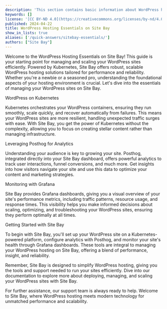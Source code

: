 ```yaml
---
description: 'This section contains basic information about WordPress hosting on Kubernetes, utilizing tools like Posthog for analytics, and Grafana for monitoring, essential for managing your Site Bay WordPress hosting.'
keywords: []
license: '[CC BY-ND 4.0](https://creativecommons.org/licenses/by-nd/4.0)'
published: 2024-04-22
title: WordPress Hosting Essentials on Site Bay
show_in_lists: true
aliases: ['/quick-answers/sitebay-essentials/']
authors: ["Site Bay"]
---
```


Welcome to the WordPress Hosting Essentials on Site Bay! This guide is your starting point for managing and scaling your WordPress sites efficiently. Powered by Kubernetes, Site Bay offers robust, scalable WordPress hosting solutions tailored for performance and reliability. Whether you're a newbie or a seasoned pro, understanding the foundational aspects of your hosting environment is crucial. Let's dive into the essentials of managing your WordPress sites on Site Bay.

WordPress on Kubernetes

Kubernetes orchestrates your WordPress containers, ensuring they run smoothly, scale quickly, and recover automatically from failures. This means your WordPress sites are more resilient, handling unexpected traffic surges with ease. With Site Bay, you get the power of Kubernetes without the complexity, allowing you to focus on creating stellar content rather than managing infrastructure.

Leveraging Posthog for Analytics

Understanding your audience is key to growing your site. Posthog, integrated directly into your Site Bay dashboard, offers powerful analytics to track user interactions, funnel conversions, and much more. Get insights into how visitors navigate your site and use this data to optimize your content and marketing strategies.

Monitoring with Grafana

Site Bay provides Grafana dashboards, giving you a visual overview of your site's performance metrics, including traffic patterns, resource usage, and response times. This visibility helps you make informed decisions about scaling, optimizing, and troubleshooting your WordPress sites, ensuring they perform optimally at all times.

Getting Started with Site Bay

To begin with Site Bay, you'll set up your WordPress site on a Kubernetes-powered platform, configure analytics with Posthog, and monitor your site's health through Grafana dashboards. These tools are integral to managing your WordPress hosting on Site Bay, offering a blend of performance, insight, and reliability.

Remember, Site Bay is designed to simplify WordPress hosting, giving you the tools and support needed to run your sites efficiently. Dive into our documentation to explore more about deploying, managing, and scaling your WordPress sites with Site Bay.

For further assistance, our support team is always ready to help. Welcome to Site Bay, where WordPress hosting meets modern technology for unmatched performance and scalability.
